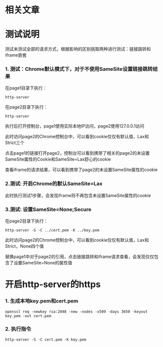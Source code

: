 # 相关文章

# 测试说明
测试未测试全部的请求方式，根据影响的区别挑取两种进行测试：链接跳转和iframe嵌套

### 1. 测试：Chrome默认模式下，对于不使用SameSite设置链接跳转结果

在page1目录下执行：
```
http-server
```
在page2目录下执行：
```
http-server
```
执行后打开控制台，page1使用实际本地IP访问，page2使用127.0.0.1访问

此时访问page2的Chrome控制台中，可以看到cookie仅仅有默认值，Lax和Strict三个

点击page1的链接打开page2，控制台可以看到携带了相关的page2的未设置SameSite属性的Cookie和SameSite=Lax舒心的cookie

查看iframe的请求结果，可以看到携带了page2的未设置SameSite属性的cookie

### 2.测试: 开启Chrome的默认SameSite=Lax
此时执行测试1步骤，会发现iframe将不再包含未设置SameSite属性的cookie

### 3.测试: 设置SameSite=None;Secure
在page2目录下执行：
```
http-server -S -C ../cert.pem -K ../key.pem
```
此时访问page2的Chrome控制台中，可以看到cookie仅仅有默认值，Lax和Strict，None四个值

替换page1中对于page2的引用，点击链接跳转和iframe请求查看，会发现仅仅包含了设置SameSite=None的属性值


# 开启http-server的https
### 1. 生成本地key.pem和cert.pem
``` 
openssl req -newkey rsa:2048 -new -nodes -x509 -days 3650 -keyout key.pem -out cert.pem
```
### 2. 执行指令
```
http-server -S -C cert.pem -K key.pem
```
